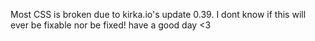 Most CSS is broken due to kirka.io's update 0.39. I dont know if this will ever be fixable nor be fixed! have a good day <3
